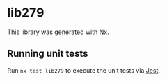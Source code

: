 # lib279

This library was generated with [Nx](https://nx.dev).

## Running unit tests

Run `nx test lib279` to execute the unit tests via [Jest](https://jestjs.io).
